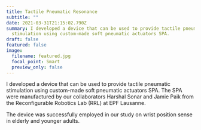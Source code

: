 ```yaml
---
title: Tactile Pneumatic Resonance
subtitle: ""
date: 2021-03-31T21:15:02.790Z
summary: I developed a device that can be used to provide tactile pneumatic
  stimulation using custom-made soft pneumatic actuators SPA.
draft: false
featured: false
image:
  filename: featured.jpg
  focal_point: Smart
  preview_only: false
---
```

I developed a device that can be used to provide tactile pneumatic stimulation using custom-made soft pneumatic actuators SPA. The SPA were manufactured by our collaborators Harshal Sonar and Jamie Paik from the Reconfigurable Robotics Lab (RRL) at EPF Lausanne.

The device was successfully employed in our study on wrist position sense in elderly and younger adults.
